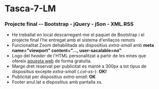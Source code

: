 # Tasca-7-LM
### Projecte final -- Bootstrap - jQuery - jSon - XML.RSS

- He treballat en local descarregant-me el paquet de Bootstrap i el projecte final l'he entregat amb el sistema d'enllaços remots
- Funcionalitat Zoom dehabilitada als dispositius _extra-small_ amb **meta name="viewport" content="..., user-sacalable=no"**
- Logo del _header_ de l'HTML personalitzat a partir de les eines que ofereix [aquesta web][] de forma gratuïta.
- Marge dret reservat per publicitat es manté a 300px a tot tipus de dispositius excepte _extra-small_ (_.col-xs-_): **OK!** 
- Publicitat per dispositius _extra-small_: **OK**
- Footer anul.lat a dispositius amb pantalla xs.



[aquesta web]: https://preview.freelogodesign.org/?lang=EN
